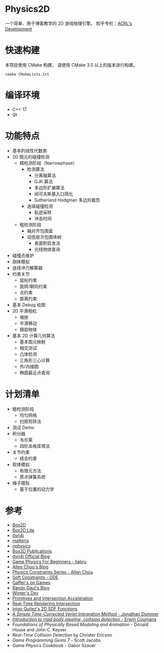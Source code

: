 # Physics2D

一个简单、用于博客教学的 2D 游戏物理引擎。
知乎专栏：[ACRL's Development](https://www.zhihu.com/column/c_1262755781494808576)

# 快速构建
本项目使用 CMake 构建。
请使用 CMake 3.5 以上的版本进行构建。

```
cmake CMakeLists.txt
```

# 编译环境
- C++ 17
- Qt

# 功能特点
- 基本的线性代数类
- 2D 图元的碰撞检测
  - 精检测阶段（Narrowphase）
    - 检测算法
      - 分离轴算法
      - GJK 算法
      - 多边形扩展算法
      - 闵可夫斯基入口简化
      - Sutherland Hodgman 多边形裁剪
    - 连续碰撞检测
      - 轨迹采样
      - 冲击时间
  - 粗检测阶段
    - 轴对齐包围盒
    - 动态层次包围体树
      - 表面积启发法
      - 光线物体查询
- 碰撞点维护
- 刚体模拟
- 连续冲力解算器
- 约束关节
  - 鼠标约束
  - 旋转/朝向约束
  - 点约束
  - 距离约束
- 基本 Debug 绘图
- 2D 平滑相机
  - 缩放
  - 平滑移动
  - 跟踪物体
- 基本 2D 计算几何算法
  - 基本图元映射
  - 相交测试
  - 凸体检测
  - 三角形三心计算
  - 外/内接圆
  - 椭圆最近点查询
  
# 计划清单
- 粗检测阶段
  - 均匀网格
  - 扫掠剪除法
- 测试 Demo
- 积分器
  - 韦尔莱
  - 四阶龙格库塔法
- 关节约束
  - 结合约束
- 软体模拟
  - 有限元方法
  - 质点弹簧系统
- 绳子模拟
  - 基于位置的动力学

# 参考
- [Box2D](https://github.com/erincatto/box2d)
- [Box2D Lite](https://github.com/erincatto/box2d-lite)
- [dyn4j](https://github.com/dyn4j/dyn4j)
- [matterjs](https://github.com/liabru/matter-js)
- [nphysics](https://github.com/dimforge/nphysics)
- [Box2D Publications](https://box2d.org/publications/)
- [dyn4j Official Blog](https://dyn4j.org/blog/)
- [Game Physics For Beginners - liabru](https://brm.io/game-physics-for-beginners/)
- [Allen Chou's Blog](http://allenchou.net/game-physics-series/)
- [Physics Constraints Series - Allen Chou](https://www.youtube.com/c/MingLunChou/videos)
- [Soft Constraints - ODE](https://ode.org/ode-latest-userguide.html#sec_3_8_0)
- [Gaffer's on Games](https://gafferongames.com/#posts)
- [Randy Gaul's Blog](http://www.randygaul.net/)
- [Winter's Dev](https://blog.winter.dev/)
- [Primitives and Intersection Acceleration](https://www.pbr-book.org/3ed-2018/Primitives_and_Intersection_Acceleration/Bounding_Volume_Hierarchies)
- [Real-Time Rendering Intersection](http://www.realtimerendering.com/intersections.html)
- [Inigo Quilez's 2D SDF Functions](https://www.iquilezles.org/www/articles/distfunctions2d/distfunctions2d.htm)
- [*A Simple Time-Corrected Verlet Integration Method* - Jonathan Dummer](https://archive.gamedev.net/archive/reference/programming/features/verlet/)
- [*Introduction to rigid body pipeline, collision detection* - Erwin Coumans](https://docs.google.com/presentation/d/1wGUJ4neOhw5i4pQRfSGtZPE3CIm7MfmqfTp5aJKuFYM/edit#slide=id.g644a5aa5f_1_116)
- *Foundations of Physically Based Modeling and Animation* - Donald House and John C. Keyser
- *Real-Time Collision Detection* by Christer Ericson
- *Game Programming Gems 7* - Scott Jacobs
- *Game Physics Cookbook* - Gabor Szauer




